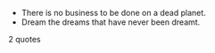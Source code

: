  - There is no business to be done on a dead planet.
 - Dream the dreams that have never been dreamt.

2 quotes